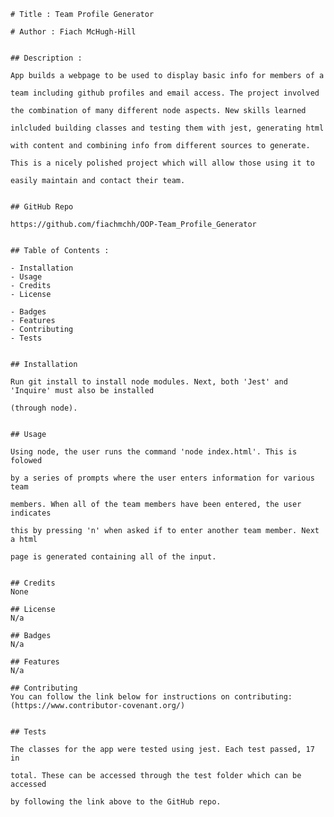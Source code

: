     
    # Title : Team Profile Generator
    
    # Author : Fiach McHugh-Hill


    ## Description :
    
    App builds a webpage to be used to display basic info for members of a 
    
    team including github profiles and email access. The project involved 
    
    the combination of many different node aspects. New skills learned 
    
    inlcluded building classes and testing them with jest, generating html
    
    with content and combining info from different sources to generate.

    This is a nicely polished project which will allow those using it to 
    
    easily maintain and contact their team.
    
    
    ## GitHub Repo

    https://github.com/fiachmchh/OOP-Team_Profile_Generator


    ## Table of Contents :
    
    - Installation 
    - Usage
    - Credits
    - License

    - Badges
    - Features
    - Contributing
    - Tests


    ## Installation 
    
    Run git install to install node modules. Next, both 'Jest' and 'Inquire' must also be installed       
    
    (through node).
    
    
    ## Usage
    
    Using node, the user runs the command 'node index.html'. This is folowed 
    
    by a series of prompts where the user enters information for various team 
    
    members. When all of the team members have been entered, the user indicates 
    
    this by pressing 'n' when asked if to enter another team member. Next a html 
    
    page is generated containing all of the input.
    

    ## Credits
    None

    ## License
    N/a

    ## Badges
    N/a

    ## Features
    N/a

    ## Contributing
    You can follow the link below for instructions on contributing:
    (https://www.contributor-covenant.org/)


    ## Tests
    
    The classes for the app were tested using jest. Each test passed, 17 in 
    
    total. These can be accessed through the test folder which can be accessed 
    
    by following the link above to the GitHub repo.

